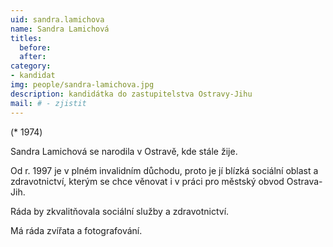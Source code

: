 ```yaml
---
uid: sandra.lamichova
name: Sandra Lamichová
titles:
  before: 
  after:
category:
- kandidat 
img: people/sandra-lamichova.jpg
description: kandidátka do zastupitelstva Ostravy-Jihu
mail: # - zjistit
---
```


(* 1974) 

Sandra Lamichová se narodila v Ostravě, kde stále žije.

Od r. 1997 je v plném invalidním důchodu, proto je jí blízká sociální oblast a zdravotnictví, kterým se chce věnovat i v práci pro městský obvod Ostrava-Jih.

Ráda by zkvalitňovala sociální služby a zdravotnictví. 

Má ráda zvířata a fotografování.
